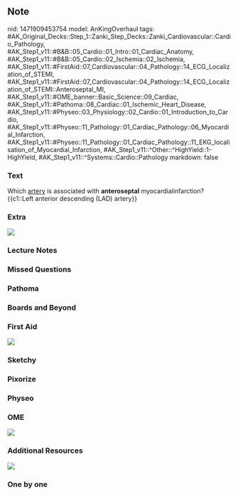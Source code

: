 ## Note
nid: 1471909453754
model: AnKingOverhaul
tags: #AK_Original_Decks::Step_1::Zanki_Step_Decks::Zanki_Cardiovascular::Cardio_Pathology, #AK_Step1_v11::#B&B::05_Cardio::01_Intro::01_Cardiac_Anatomy, #AK_Step1_v11::#B&B::05_Cardio::02_Ischemia::02_Ischemia, #AK_Step1_v11::#FirstAid::07_Cardiovascular::04_Pathology::14_ECG_Localization_of_STEMI, #AK_Step1_v11::#FirstAid::07_Cardiovascular::04_Pathology::14_ECG_Localization_of_STEMI::Anteroseptal_MI, #AK_Step1_v11::#OME_banner::Basic_Science::09_Cardiac, #AK_Step1_v11::#Pathoma::08_Cardiac::01_Ischemic_Heart_Disease, #AK_Step1_v11::#Physeo::03_Physiology::02_Cardio::01_Introduction_to_Cardio, #AK_Step1_v11::#Physeo::11_Pathology::01_Cardiac_Pathology::06_Myocardial_Infarction, #AK_Step1_v11::#Physeo::11_Pathology::01_Cardiac_Pathology::11_EKG_localisation_of_Myocardial_Infarction, #AK_Step1_v11::^Other::^HighYield::1-HighYield, #AK_Step1_v11::^Systems::Cardio::Pathology
markdown: false

### Text
<div>
  Which <u>artery</u> is associated with <b>anteroseptal</b>
  myocardialinfarction?
</div>
<div>
  {{c1::Left anterior descending (LAD) artery}}
</div>

### Extra
<img src="paste-187548336914683.jpg">

### Lecture Notes


### Missed Questions


### Pathoma


### Boards and Beyond


### First Aid
<img src="tmpZhj5l9.png">

### Sketchy


### Pixorize


### Physeo


### OME
<div class="ome-widget">
  <a href="https://onlinemeded.org/spa/cardiac?ref=anki"><img src=
  "_OME_AnkiFlashcards_Topic_3.png"></a>
</div>

### Additional Resources
<img src="paste-5495fb954f1d585d86302b5ee5ceaadf87f6b721.jpg">

### One by one

